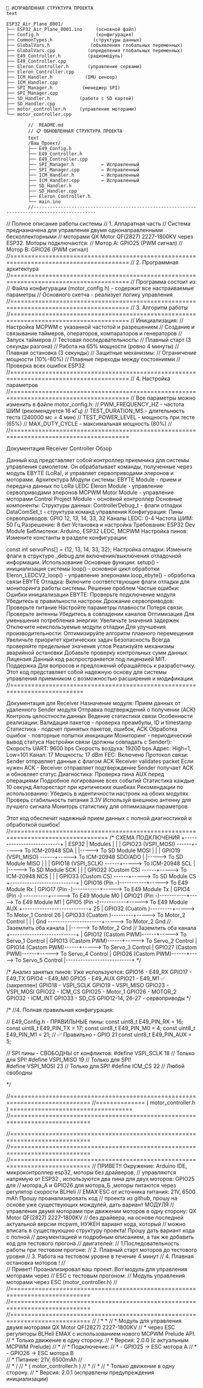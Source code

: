 
    📁 ИСПРАВЛЕННАЯ СТРУКТУРА ПРОЕКТА
    text

    ESP32_Air_Plane_0001/
    ├── ESP32_Air_Plane_0001.ino     (основной файл)
    ├── Config.h                     (конфигурация)
    ├── CommonTypes.h               (структуры данных)
    ├── GlobalVars.h               (объявления глобальных переменных)
    ├── GlobalVars.cpp            (определения глобальных переменных)
    ├── E49_Controller.h          (радиомодуль)
    ├── E49_Controller.cpp
    ├── Eleron_Controller.h       (управление сервами)
    ├── Eleron_Controller.cpp
    ├── ICM_Handler.h            (IMU сенсор)
    ├── ICM_Handler.cpp
    ├── SPI_Manager.h           (менеджер SPI)
    ├── SPI_Manager.cpp
    ├── SD_Handler.h           (работа с SD картой)
    ├── SD_Handler.cpp
    ├── motor_controller.h     (управление моторами)
    └── motor_controller.cpp
    
            //  README.md
            // 📋 ОБНОВЛЕННАЯ СТРУКТУРА ПРОЕКТА
            text
            /Ваш_Проект/
            ├── E49_Config.h
            ├── E49_Controller.h
            ├── E49_Controller.cpp
            ├── SPI_Manager.h          ← Исправленный
            ├── SPI_Manager.cpp        ← Исправленный  
            ├── ICM_Handler.h          ← Исправленный
            ├── ICM_Handler.cpp        ← Исправленный
            ├── SD_Handler.h
            ├── SD_Handler.cpp
            ├── Eleron_Controller.h
            └── main.ino
            //---------------------------------------------------------------------------------------------
  //  Полное описание работы системы
  //  1. Аппаратная часть
  //  Система предназначена для управления двумя однонаправленными бесколлекторными 
  //  моторами QX Motor QF(2827) 2227-1800KV через ESP32. Моторы подключаются:
  //      Мотор A: GPIO25 (PWM сигнал)
  //      Мотор B: GPIO26 (PWM сигнал)
  //========================================================================================
  //  2. Программная архитектура
  //========================================================================================
  //  Программа состоит из:
  //      Файла конфигурации (motor_config.h) - содержит все настраиваемые параметры
  //      Основного скетча - реализует логику управления
  //========================================================================================
  //  3. Алгоритм работы
  //========================================================================================
  //      Инициализация:
  //          Настройка MCPWM с указанной частотой и разрешением
  //          Создание и связывание таймеров, операторов, компараторов и генераторов
  //          Запуск таймеров
  //      Тестовая последовательность:
  //          Плавный старт (3 секунды разгона)
  //          Работа на 65% мощности (ровно 4 минуты)
  //          Плавная остановка (3 секунды)
  //      Защитные механизмы:
  //          Ограничение мощности (10%-80%)
  //          Плавные переходы между состояниями
  //          Проверка всех ошибок ESP32
  //========================================================================================
  //  4. Настройка параметров
  //========================================================================================
  //  Все параметры можно изменить в файле motor_config.h:
  //      PWM_FREQUENCY_HZ - частота ШИМ (рекомендуется 16 кГц)
  //      TEST_DURATION_MS - длительность теста (240000 мс = 4 мин)
  //      TEST_POWER_LEVEL - мощность при тесте (65%)
  //      MAX_DUTY_CYCLE - максимальная мощность (80%)
  //      
  //========================================================================================



Документация Receiver Controller
Обзор

Данный код представляет собой контроллер приемника для системы управления самолетом. Он обрабатывает команды, полученные через модуль EBYTE (LoRa), и управляет сервоприводами элеронов и моторами.
Архитектура
Модули системы:
    EBYTE Module - прием и передача данных по LoRa
    LEDC Eleron Module - управление сервоприводами элеронов
    MCPWM Motor Module - управление моторами
    Control Project Module - основной контроллер
Основные компоненты:
Структуры данных:
    ControllerDebug_t - флаги отладки
    DataComSet_t - структура команд управления
Конфигурация:
    Пины сервоприводов: GPIO 12, 13, 14, 33, 32
    Каналы LEDC: 0-4
    Частота ШИМ: 50 Гц
    Разрешение: 8 бит
Установка и настройка
Требования:
    ESP32 Dev Module
    Библиотеки: Arduino, ESP32 LEDC, MCPWM
Настройка пинов:
Измените константы в разделе конфигурации:

const int servoPins[] = {12, 13, 14, 33, 32};
Настройка отладки:
Измените флаги в структуре _debug для включения/выключения отладочной информации.
Использование
Основные функции:
    setup() - инициализация системы
    loop() - основной цикл обработки
    Eleron_LEDCV2_loop() - управление элеронами
    loop_ebyte() - обработка связи EBYTE
Отладка:
Включите соответствующие флаги отладки для мониторинга работы системы.
Решение проблем
Частые ошибки:
    Ошибки инициализации EBYTE:
        Проверьте подключение модуля
        Убедитесь в правильности настроек
    Дрожание сервоприводов:
        Проверьте питание
        Настройте параметры плавности
    Потеря связи:
        Проверьте антенны
        Убедитесь в совпадении каналов
Оптимизация
Для уменьшения потребления энергии:
    Увеличьте значения задержек
    Отключите неиспользуемые модули отладки
Для улучшения производительности:
    Оптимизируйте алгоритм плавного перемещения
    Увеличьте приоритет критических задач
Безопасность
    Всегда проверяйте предельные значения углов
    Реализуйте механизмы аварийной остановки
    Добавьте проверку контрольных сумм данных
Лицензия
Данный код распространяется под лицензией MIT.
Поддержка
Для вопросов и предложений обращайтесь к разработчику.
Этот код представляет собой надежную основу 
для системы управления приемником 
с возможностью расширения и модификации.
//===========================================================================

Документация для Receiver
Назначение модуля:
    Прием данных от удаленного Sender модуля
    Отправка подтверждений о получении (ACK)
    Контроль целостности данных
    Ведение статистики связи
Особенности реализации:
    Валидация пакетов - проверка преамбулы, ID и timestamp
    Статистика - подсчет принятых пакетов, ошибок, ACK
    Обработка ошибок - повторные попытки инициации
    Мониторинг - периодический вывод статуса
Настройки связи (должны совпадать с Sender!):
    Скорость UART: 9600 bps
    Скорость воздуха: 19200 bps
    Адрес: High=1, Low=101
    Канал: 17
    Мощность: 17 dBm
    FEC: Включено
Протокол связи:
    Sender отправляет данные с флагом ACK
    Receiver validates packet
    Если нужен ACK - Receiver отправляет подтверждение
    Sender получает ACK и обновляет статус
Диагностика:
    Проверка пина AUX перед операциями
    Подробное логирование всех событий
    Статистика каждые 10 секунд
    Авторестарт при критических ошибках
Рекомендации по использованию:
    Убедись в идентичности настроек на обоих модулях
    Проверь стабильность питания 3.3V
    Используй внешнюю антенну для лучшего сигнала
    Мониторь статистику для оптимизации параметров

Этот код обеспечит надежный прием данных с полной диагностикой и обработкой ошибок!
//==================================================================================
/* 
                           СХЕМА ПОДКЛЮЧЕНИЯ
                  +---------------------------+
                  |          ESP32            |		Modules
                  |                           |
                  | GPIO23 (VSPI_MOSI)  ------+-----> To ICM-20948 SDA
                  |                           |-----> To SD Module MOSI
                  |                           |
                  | GPIO19 (VSPI_MISO)  ------+-----> To ICM-20948 SDO/ADO
                  |                           |-----> To SD Module MISO
                  |                           |
                  | GPIO18 (VSPI_SCLK)  ------+-----> To ICM-20948 SCL
                  |                           |-----> To SD Module SCK
                  |                           |
                  | GPIO22 (Custom CS)  ------+-----> To ICM-20948 NCS
                  |                           |
                  | GPIO33 (Custom CS)  ------+-----> To SD Module CS
                  +---------------------------+
                  | GPIO16  (Pin -)-----------+-----> To E49 Module Rx
                  | GPIO17  (Pin -)-----------+-----> To E49 Module Tx
                  | GPIO4   (Pin -) ----------+-----> To E49 Module M0
                  | GPIO21  (Pin -)-----------+-----> To E49 Module M1
                  | GPIO5   (Pin -)-----------+-----> To E49 Module AUX
                  +---------------------------+
              25    | GPIO32  (Cuatom )---------+-----> To Motor_1 Control
              26    | GPIO33  (Cuatom )---------+-----> To Motor_2 Control
                  |                           |
                  | Gnd	----------------------+-----> To Motor_2 Gnd // Заземлить оба канала
                  | 			                    |-----> To Motor_2 Gnd // Заземлить оба канала
                  +---------------------------+
                  | GPIO12  (Castom PWM)------+-----> To Servo_1 Control
                  | GPIO13  (Castom PWM)------+-----> To Servo_2 Control
                  | GPIO14  (Castom PWM)------+-----> To Servo_3 Control
                  | GPIO27  (Castom PWM)------+-----> To Servo_4 Control
                  | GPIO26  (Castom PWM)------+-----> To Servo_5 Control
                  |---------------------------+
*/

/*
Анализ занятых пинов:
Уже используются:
    GPIO16 - E49_RX
    GPIO17 - E49_TX
    GPIO4 - E49_M0
    GPIO5 - E49_AUX
    GPIO21 - E49_M1 ✅ (закреплен)
    GPIO18 - VSPI_SCLK
    GPIO19 - VSPI_MISO
    GPIO23 - VSPI_MOSI
    GPIO22 - ICM_CS
    GPIO25 - Motor_1
    GPIO26 - MOTOR_2
    GPIO32 - ICM_INT
    GPIO33 - SD_CS
    GPIO12-14, 26-27 - сервоприводы
*/

/*
//4. Полная правильная конфигурация:

// E49_Config.h - ПРАВИЛЬНЫЕ пины:
const uint8_t E49_PIN_RX = 16;
const uint8_t E49_PIN_TX = 17; 
const uint8_t E49_PIN_M0 = 4;
const uint8_t E49_PIN_M1 = 21;  // ✅ Правильно - GPIO 21
const uint8_t E49_PIN_AUX = 5;

// SPI пины - СВОБОДНЫ от конфликтов:
#define VSPI_SCLK 18   // Только для SPI!
#define VSPI_MISO 19   // Только для SPI!  
#define VSPI_MOSI 23   // Только для SPI!
#define ICM_CS    22   // Любой свободны

*/


//=============================================================================
//==============    ( motor_controller.h )  ===================================
//=============================================================================




//=============================================================================
//=============================================================================
//=============================================================================
//  ПРИВЕТ!! Окружение: Arduino IDE, микроконтроллер esp32, моторы без драйверов, 
//  управляются напрямую от ESP32 , используются два пина для двух моторов: GPIO25 для 
//  мотора_А и GPIO26 для мотора_Б ,моторы питаются через регулятор скорости BLHeli 
//  EMAX ESC от источника питания: 21V, 6500 mAh    Прошу  проанализировать код 
//  проекта из github, прошу на основе уже существующих мождулей, дать вариант МОДУЛЯ 
//  управления двумя моторами при движении моторов в одну сторону: QX Motor QF(2827) 2227-1800KV 
//  без драйвера, на основе последней актуальной версии mcpwm, НУЖЕН вариант кода, который 
//  можно вписать в существующню структуру проекта! Прошу дать вариант кода с полной 
//  документацией и подробным описанием, а так же добавить код для тестового прогона 
//  двигателей:
//  1.Последовательность работы при тестовом прогоне:
//  2. Плавный старт моторов до тестового уровня
//  3. Работа на тестовом уровне в течение 4 минут
//  4. Плавная остановка моторов !
//  
//  Привет! Проанализировал ваш проект. Вот модуль для управления моторами через 
//  ESC с тестовым прогоном:
//  Модуль управления моторами через ESC (motor_controller.h)
//  
//=============================================================================
//=============================================================================
//=============================================================================
//  / * *
//   * Модуль для управления двумя моторами QX Motor QF(2827) 2227-1800KV
//   * через ESC регуляторы BLHeli EMAX с использованием нового MCPWM Prelude API.
//   * Только движение в одну сторону.
//   * Версия: 2.0.0 (с актуальным MCPWM Prelude)
//   * 
//   * Подключение: 
//   * - GPIO25 -> ESC мотора A
//   * - GPIO26 -> ESC мотора B  
//   * Питание: 21V, 6500mAh
//  
//   * /
//   *   ( motor_controller.h )
//   *
//   *
//   * Только движение в одну сторону.
//   * Версия: 2.0.1 (исправлены предупреждения инициализации)

